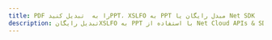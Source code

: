 ---title: PDF را به  تبدیل کنیدPPT، XSLFO به PPT مبدل رایگان یا Net SDKdescription: تبدیل رایگانXSLFO به PPT با استفاده از Net Cloud APIs & SDK همچنین اسناد PDF را در Cloud ایجاد، ویرایش و رندر کنید.---